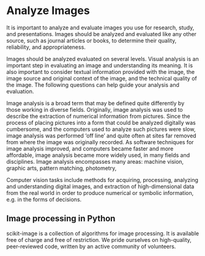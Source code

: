 # Analyze Images
It is important to analyze and evaluate images you use for research, study, and presentations. Images should be analyzed and evaluated like any other source, such as journal articles or books, to determine their quality, reliability, and appropriateness.

Images should be analyzed evaluated on several levels. Visual analysis is an important step in evaluating an image and understanding its meaning. It is also important to consider textual information provided with the image, the image source and original context of the image, and the technical quality of the image. The following questions can help guide your analysis and evaluation.

Image analysis is a broad term that may be defined quite differently by those working in diverse fields. Originally, image analysis was used to describe the extraction of numerical information from pictures. Since the process of placing pictures into a form that could be analyzed digitally was cumbersome, and the computers used to analyze such pictures were slow, image analysis was performed ‘off line’ and quite often at sites far removed from where the image was originally recorded. As software techniques for image analysis improved, and computers became faster and more affordable, image analysis became more widely used, in many fields and disciplines. Image analysis encompasses many areas: machine vision, graphic arts, pattern matching, photometry, 


Computer vision tasks include methods for acquiring, processing, analyzing and understanding digital images, and extraction of high-dimensional data from the real world in order to produce numerical or symbolic information, e.g. in the forms of decisions.

## Image processing in Python

scikit-image is a collection of algorithms for image processing. It is available free of charge and free of restriction. We pride ourselves on high-quality, peer-reviewed code, written by an active community of volunteers.
